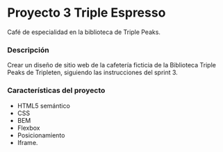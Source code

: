 # Proyecto 3 Triple Espresso

Café de especialidad en la biblioteca de Triple Peaks.

### Descripción

Crear un diseño de sitio web de la cafetería ficticia de la Biblioteca Triple Peaks de Tripleten, siguiendo las instrucciones del sprint 3.

### Características del proyecto

- HTML5 semántico
- CSS
- BEM
- Flexbox
- Posicionamiento
- Iframe.

